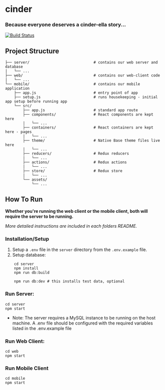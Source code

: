 # cinder
### Because everyone deserves a cinder-ella story...
[![Build Status](https://travis-ci.com/Raman-Maan/cinder.svg?token=yW9dwYrw65cdrdXoS86Y&branch=master)](https://travis-ci.com/Raman-Maan/cinder)

Project Structure
---
```
├── server/                             # contains our web server and database
|   └── ...
├── web/                                # contains our web-client code
|   └── ...
└── mobile/                             # contains our mobile application
    ├── app.js                          # entry point of app
    ├── setup.js                        # runs housekeeping - initial app setup before running app
    └── src/
        ├── app.js                      # standard app route
        ├── components/                 # React components are kept here
        |   └── ...
        ├── containers/                 # React containers are kept here - pages
        |   └── ...
        ├── theme/                      # Native Base theme files live here
        |   └── ...
        ├── reducers/                   # Redux reducers
        |   └── ...
        ├── actions/                    # Redux actions
        |   └── ...
        ├── store/                      # Redux store
        |   └── ...
        └── assets/
            └── ...
```

How To Run
---
**Whether you're running the web client or the mobile client, both will require the server to be running.**

_More detailed instructions are included in each folders README._

### Installation/Setup

1) Setup a ```.env``` file in the ```server``` directory from the ```.env.example``` file.
2) Setup database:
```
    cd server
    npm install
    npm run db:build
    
    npm run db:dev # this installs test data, optional
```

### Run Server:

    cd server
    npm start

- Note: The server requires a MySQL instance to be running on the host machine. A .env file should be configured with the required variables listed in the .env.example file

### Run Web Client:

    cd web
    npm start

### Run Mobile Client

    cd mobile
    npm start
